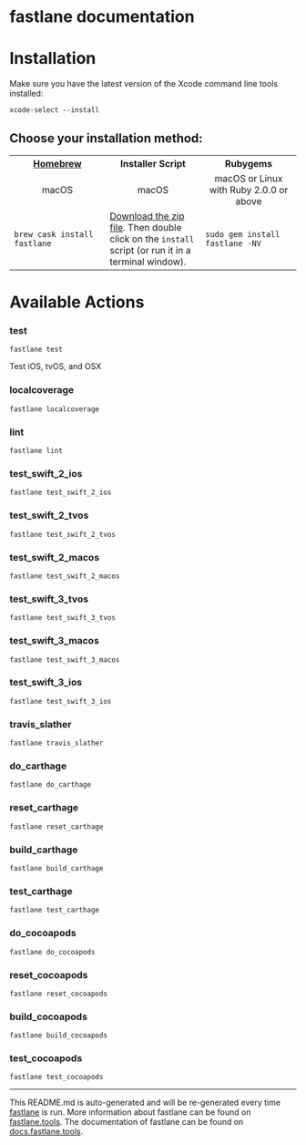 fastlane documentation
================
# Installation

Make sure you have the latest version of the Xcode command line tools installed:

```
xcode-select --install
```

## Choose your installation method:

<table width="100%" >
<tr>
<th width="33%"><a href="http://brew.sh">Homebrew</a></td>
<th width="33%">Installer Script</td>
<th width="33%">Rubygems</td>
</tr>
<tr>
<td width="33%" align="center">macOS</td>
<td width="33%" align="center">macOS</td>
<td width="33%" align="center">macOS or Linux with Ruby 2.0.0 or above</td>
</tr>
<tr>
<td width="33%"><code>brew cask install fastlane</code></td>
<td width="33%"><a href="https://download.fastlane.tools">Download the zip file</a>. Then double click on the <code>install</code> script (or run it in a terminal window).</td>
<td width="33%"><code>sudo gem install fastlane -NV</code></td>
</tr>
</table>

# Available Actions
### test
```
fastlane test
```
Test iOS, tvOS, and OSX
### localcoverage
```
fastlane localcoverage
```

### lint
```
fastlane lint
```

### test_swift_2_ios
```
fastlane test_swift_2_ios
```

### test_swift_2_tvos
```
fastlane test_swift_2_tvos
```

### test_swift_2_macos
```
fastlane test_swift_2_macos
```

### test_swift_3_tvos
```
fastlane test_swift_3_tvos
```

### test_swift_3_macos
```
fastlane test_swift_3_macos
```

### test_swift_3_ios
```
fastlane test_swift_3_ios
```

### travis_slather
```
fastlane travis_slather
```

### do_carthage
```
fastlane do_carthage
```

### reset_carthage
```
fastlane reset_carthage
```

### build_carthage
```
fastlane build_carthage
```

### test_carthage
```
fastlane test_carthage
```

### do_cocoapods
```
fastlane do_cocoapods
```

### reset_cocoapods
```
fastlane reset_cocoapods
```

### build_cocoapods
```
fastlane build_cocoapods
```

### test_cocoapods
```
fastlane test_cocoapods
```


----

This README.md is auto-generated and will be re-generated every time [fastlane](https://fastlane.tools) is run.
More information about fastlane can be found on [fastlane.tools](https://fastlane.tools).
The documentation of fastlane can be found on [docs.fastlane.tools](https://docs.fastlane.tools).
